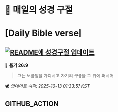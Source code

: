 # 🙏 매일의 성경 구절
# [Daily Bible verse]
## [![README에 성경구절 업데이트](https://github.com/DONGSUKA/first_test/actions/workflows/update-readme-bible.yml/badge.svg)](https://github.com/DONGSUKA/first_test/actions/workflows/update-readme-bible.yml)
<!-- START_BIBLE_VERSE -->
📖 **욥기 26:9**
> 그는 보름달을 가리시고 자기의 구름을 그 위에 펴시며

🕊️ _업데이트 시각: 2025-10-13 01:33:57 KST_
  <!-- END_BIBLE_VERSE -->
## GITHUB_ACTION
